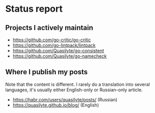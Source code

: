 # Status report

## Projects I actively maintain

* https://github.com/go-critic/go-critic
* https://github.com/go-lintpack/lintpack
* https://github.com/Quasilyte/go-consistent
* https://github.com/Quasilyte/go-namecheck

## Where I publish my posts

Note that the content is different. 
I rarely do a translation into several languages, it's usually either English-only or Russian-only article.

* https://habr.com/users/quasilyte/posts/ (Russian)
* https://quasilyte.github.io/blog/ (English)
